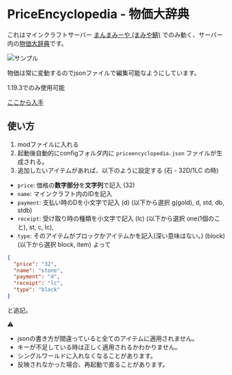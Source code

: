 # PriceEncyclopedia - 物価大辞典

これはマインクラフトサーバー [まんまみーや (まみや鯖)](https://minecraft.jp/servers/play.manmamiya.work:14400)
でのみ動く、サーバー内の[物価大辞典](http://wiki.manmamiya.work/d/%ca%aa%b2%c1%c2%e7%c1%b4%bd%b8)です。

![サンプル](https://gyazo.com/3a05de234f7ad1247cf7ce9ffc2d11c3.png)

物価は常に変動するのでjsonファイルで編集可能なようにしています。

1.19.3でのみ使用可能

[ここから入手](https://github.com/peco2282/PriceEncyclopedia/releases)

## 使い方

1. modファイルに入れる
2. 起動後自動的にconfigフォルダ内に `priceencyclopedia.json` ファイルが生成される。
3. 追加したいアイテムがあれば、以下のように設定する (石 - 32D/1LC の時)

- `price`: 価格の**数字部分**を**文字列**で記入 (32)
- `name`: マインクラフト内のIDを記入
- `payment`: 支払い時のDを小文字で記入 (d) (以下から選択 g(gold), d, std, db, stdb)
- `receipt`: 受け取り時の種類を小文字で記入 (lc) (以下から選択 one(1個のこと), st, c, lc),
- `type`: そのアイテムがブロックかアイテムかを記入(深い意味はない。) (block) (以下から選択 block, item)
  よって

```json
{
  "price": "32",
  "name": "stone",
  "payment": "d",
  "receipt": "lc",
  "type": "block"
}
```
と追記。

:warning:

- jsonの書き方が間違っていると全てのアイテムに適用されません。
- キーが不足している時は正しく適用されるかわかりません。
- シングルワールドに入れなくなることがあります。
- 反映されなかった場合、再起動で直ることがあります。
